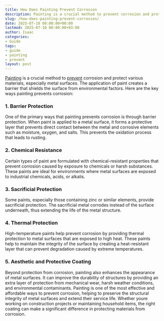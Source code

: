 ```yaml
---
title: How Does Painting Prevent Corrosion
description: Painting is a crucial method to prevent corrosion and protect various materials, especially metal surfaces. The application of paint creates a barrier that...
slug: /how-does-painting-prevent-corrosion/
date: 2025-07-10 00:00:00+00:00
lastmod: 2025-07-10 00:00:00+03:00
author: Isaac
categories:
- Guide
tags:
- guide
- painting
- prevent
layout: post
---
```

[Painting](https://pestpolicy.com/fence-painting-ideas/) is a crucial method to [prevent](https://pestpolicy.com/how-does-oiling-prevent-rusting/) corrosion and protect various materials, especially metal surfaces. The application of paint creates a barrier that shields the surface from environmental factors. Here are the key ways painting prevents corrosion:
### 1. Barrier Protection
One of the primary ways that painting prevents corrosion is through barrier protection. When paint is applied to a metal surface, it forms a protective layer that prevents direct contact between the metal and corrosive elements such as moisture, oxygen, and salts. This prevents the oxidation process that leads to rusting.
### 2. Chemical Resistance
Certain types of paint are formulated with chemical-resistant properties that prevent corrosion caused by exposure to chemicals or harsh substances. These paints are ideal for environments where metal surfaces are exposed to industrial chemicals, acids, or alkalis.
### 3. Sacrificial Protection
Some paints, especially those containing zinc or similar elements, provide sacrificial protection. The sacrificial metal corrodes instead of the surface underneath, thus extending the life of the metal structure.
### 4. Thermal Protection
High-temperature paints help prevent corrosion by providing thermal protection to metal surfaces that are exposed to high heat. These paints help to maintain the integrity of the surface by creating a heat-resistant layer that can prevent degradation caused by extreme temperatures.
### 5. Aesthetic and Protective Coating
Beyond protection from corrosion, painting also enhances the appearance of metal surfaces. It can improve the durability of structures by providing an extra layer of protection from mechanical wear, harsh weather conditions, and environmental contaminants.
Painting is one of the most effective and affordable ways to prevent corrosion, helping to preserve the structural integrity of metal surfaces and extend their service life. Whether youre working on construction projects or maintaining household items, the right coating can make a significant difference in protecting materials from corrosion.

